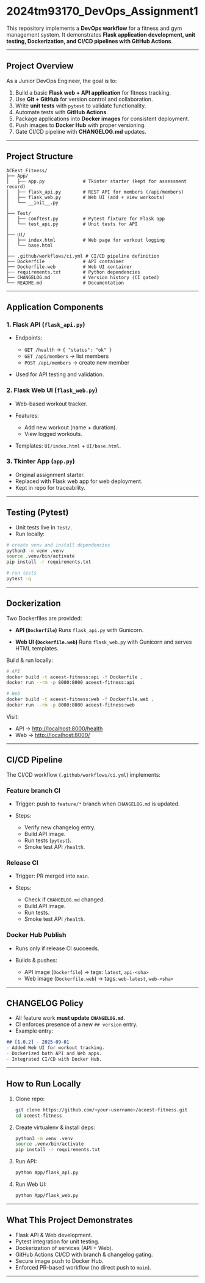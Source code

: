 # 2024tm93170_DevOps_Assignment1

This repository implements a **DevOps workflow** for a fitness and gym management system.
It demonstrates **Flask application development, unit testing, Dockerization, and CI/CD pipelines with GitHub Actions**.

---

## Project Overview

As a Junior DevOps Engineer, the goal is to:

1. Build a basic **Flask web + API application** for fitness tracking.
2. Use **Git + GitHub** for version control and collaboration.
3. Write **unit tests** with `pytest` to validate functionality.
4. Automate tests with **GitHub Actions**.
5. Package applications into **Docker images** for consistent deployment.
6. Push images to **Docker Hub** with proper versioning.
7. Gate CI/CD pipeline with **CHANGELOG.md** updates.

---

## Project Structure

```
ACEest_Fitness/
├── App/
│   ├── app.py              # Tkinter starter (kept for assessment record)
│   ├── flask_api.py        # REST API for members (/api/members)
│   ├── flask_web.py        # Web UI (add + view workouts)
│   └── __init__.py
│
├── Test/
│   ├── conftest.py         # Pytest fixture for Flask app
│   └── test_api.py         # Unit tests for API
│
├── UI/
│   ├── index.html          # Web page for workout logging
│   └── base.html
│
├── .github/workflows/ci.yml # CI/CD pipeline definition
├── Dockerfile              # API container
├── Dockerfile.web          # Web UI container
├── requirements.txt        # Python dependencies
├── CHANGELOG.md            # Version history (CI gated)
└── README.md               # Documentation
```

---

## Application Components

### 1. **Flask API (`flask_api.py`)**

* Endpoints:

  * `GET /health` → `{ "status": "ok" }`
  * `GET /api/members` → list members
  * `POST /api/members` → create new member
* Used for API testing and validation.

### 2. **Flask Web UI (`flask_web.py`)**

* Web-based workout tracker.
* Features:

  * Add new workout (name + duration).
  * View logged workouts.
* Templates: `UI/index.html` + `UI/base.html`.

### 3. **Tkinter App (`app.py`)**

* Original assignment starter.
* Replaced with Flask web app for web deployment.
* Kept in repo for traceability.

---

## Testing (Pytest)

* Unit tests live in `Test/`.
* Run locally:

```bash
# create venv and install dependencies
python3 -m venv .venv
source .venv/bin/activate
pip install -r requirements.txt

# run tests
pytest -q
```

---

## Dockerization

Two Dockerfiles are provided:

* **API (`Dockerfile`)**
  Runs `flask_api.py` with Gunicorn.

* **Web UI (`Dockerfile.web`)**
  Runs `flask_web.py` with Gunicorn and serves HTML templates.

Build & run locally:

```bash
# API
docker build -t aceest-fitness:api -f Dockerfile .
docker run --rm -p 8000:8000 aceest-fitness:api

# Web
docker build -t aceest-fitness:web -f Dockerfile.web .
docker run --rm -p 8000:8000 aceest-fitness:web
```

Visit:

* API → [http://localhost:8000/health](http://localhost:8000/health)
* Web → [http://localhost:8000/](http://localhost:8000/)

---

## CI/CD Pipeline

The CI/CD workflow (`.github/workflows/ci.yml`) implements:

### **Feature branch CI**

* Trigger: push to `feature/*` branch when `CHANGELOG.md` is updated.
* Steps:

  * Verify new changelog entry.
  * Build API image.
  * Run tests (`pytest`).
  * Smoke test API `/health`.

### **Release CI**

* Trigger: PR merged into `main`.
* Steps:

  * Check if `CHANGELOG.md` changed.
  * Build API image.
  * Run tests.
  * Smoke test API `/health`.

### **Docker Hub Publish**

* Runs only if release CI succeeds.
* Builds & pushes:

  * API image (`Dockerfile`) → tags: `latest`, `api-<sha>`
  * Web image (`Dockerfile.web`) → tags: `web-latest`, `web-<sha>`

---

## CHANGELOG Policy

* All feature work **must update `CHANGELOG.md`**.
* CI enforces presence of a new `## version` entry.
* Example entry:

```markdown
## [1.0.2] - 2025-09-01
- Added Web UI for workout tracking.
- Dockerized both API and Web apps.
- Integrated CI/CD with Docker Hub.
```

---

## How to Run Locally

1. Clone repo:

   ```bash
   git clone https://github.com/<your-username>/aceest-fitness.git
   cd aceest-fitness
   ```

2. Create virtualenv & install deps:

   ```bash
   python3 -m venv .venv
   source .venv/bin/activate
   pip install -r requirements.txt
   ```

3. Run API:

   ```bash
   python App/flask_api.py
   ```

4. Run Web UI:

   ```bash
   python App/flask_web.py
   ```

---

##  What This Project Demonstrates

* Flask API & Web development.
* Pytest integration for unit testing.
* Dockerization of services (API + Web).
* GitHub Actions CI/CD with branch & changelog gating.
* Secure image push to Docker Hub.
* Enforced PR-based workflow (no direct push to `main`).

---